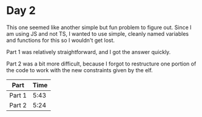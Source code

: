 # Day 2

This one seemed like another simple but fun problem to figure out. Since I am using JS and not TS, I wanted to use simple, cleanly named variables and functions for this so I wouldn't get lost.

Part 1 was relatively straightforward, and I got the answer quickly.

Part 2 was a bit more difficult, because I forgot to restructure one portion of the code to work with the new constraints given by the elf.

| Part   | Time |
| ------ | ---- |
| Part 1 | 5:43 |
| Part 2 | 5:24 |